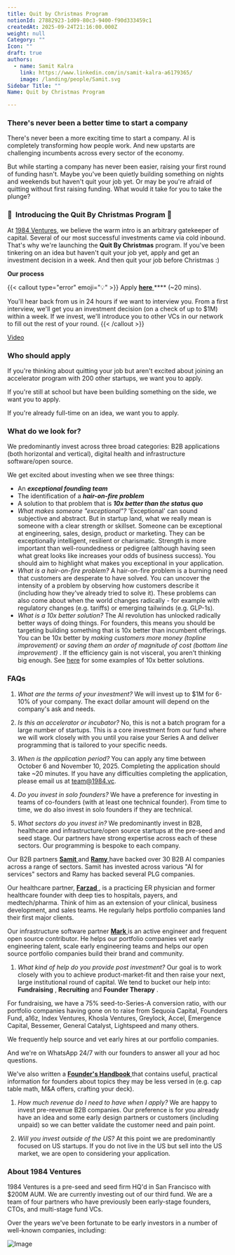 ```yaml
---
title: Quit by Christmas Program
notionId: 27882923-1d09-80c3-9400-f90d333459c1
createdAt: 2025-09-24T21:16:00.000Z
weight: null
Category: ""
Icon: ""
draft: true
authors:
  - name: Samit Kalra
    link: https://www.linkedin.com/in/samit-kalra-a6179365/
    image: /landing/people/Samit.svg
Sidebar Title: ""
Name: Quit by Christmas Program

---
```




### There's never been a better time to start a company


There's never been a more exciting time to start a company. AI is completely transforming how people work. And new upstarts are challenging incumbents across every sector of the economy.

But while starting a company has never been easier, raising your first round of funding hasn't. Maybe you've been quietly building something on nights and weekends but haven't quit your job yet. Or may be you're afraid of quitting without first raising funding. What would it take for you to take the plunge?

### 🎄  **Introducing the**  **Quit By Christmas**  **Program** 🎄


At [1984 Ventures](/), we believe the warm intro is an arbitrary gatekeeper of capital. Several of our most successful investments came via cold inbound. That's why we're launching the  **Quit By Christmas**  program. If you've been tinkering on an idea but haven't quit your job yet, apply and get an investment decision in a week. And then quit your job before Christmas :) 

 **Our process** 

{{< callout type="error" emoji="💡" >}}
Apply [ **here** ](https://apply.1984.vc/) **** (~20 mins). 

You'll hear back from us in 24 hours if we want to interview you. From a first interview, we'll get you an investment decision (on a check of up to $1M) within a week. If we invest, we'll introduce you to other VCs in our network to fill out the rest of your round. 
{{< /callout >}}


[Video](https://www.loom.com/share/e5030cfed89640988c8f9b947cc1e4d3?sid=6956d63a-e306-42bd-bd22-7d60466938bb)


###  **Who should apply** 


If you're thinking about quitting your job but aren't excited about joining an accelerator program with 200 other startups, we want you to apply.

If you're still at school but have been building something on the side, we want you to apply.

If you're already full-time on an idea, we want you to apply.

###  **What do we look for?** 


We predominantly invest across three broad categories: B2B applications (both horizontal and vertical), digital health and infrastructure software/open source. 

We get excited about investing when we see three things:

- An  ***exceptional founding team*** 
- The identification of a  ***hair-on-fire problem*** 
- A solution to that problem that is  ***10x better than the status quo*** 
-  *What makes someone "exceptional"?* 'Exceptional' can sound subjective and abstract. But in startup land, what we really mean is someone with a clear strength or skillset. Someone can be exceptional at engineering, sales, design, product or marketing. They can be exceptionally intelligent, resilient or charismatic. Strength is more important than well-roundedness or pedigree (although having seen what great looks like increases your odds of business success). You should aim to highlight what makes you exceptional in your application.
-  *What is a hair-on-fire problem?* A hair-on-fire problem is a burning need that customers are desperate to have solved. You can uncover the intensity of a problem by observing how customers describe it (including how they've already tried to solve it). These problems can also come about when the world changes radically - for example with regulatory changes (e.g. tariffs) or emerging tailwinds (e.g. GLP-1s). 
-  *What is a 10x better solution?* The AI revolution has unlocked radically better ways of doing things. For founders, this means you should be targeting building something that is 10x better than incumbent offerings. You can be 10x better by  *making customers more money (topline improvement)*  or  *saving them an order of magnitude of cost (bottom line improvement)* . If the efficiency gain is not visceral, you aren't thinking big enough. See [here](https://samit-kalra.com/blog/how-to-find-a-good-startup-idea) for some examples of 10x better solutions.
###  **FAQs** 


1.  *What are the terms of your investment?* We will invest up to $1M for 6-10% of your company. The exact dollar amount will depend on the company's ask and needs.

1.  *Is this an accelerator or incubator?* No, this is not a batch program for a large number of startups. This is a core investment from our fund where we will work closely with you until you raise your Series A and deliver programming that is tailored to your specific needs.

1.  *When is the application period?* You can apply any time between October 6 and November 10, 2025. Completing the application should take ~20 minutes. If you have any difficulties completing the application, please email us at team@1984.vc. 

1.  *Do you invest in solo founders?* We have a preference for investing in teams of co-founders (with at least one technical founder). From time to time, we do also invest in solo founders if they are technical.

1.  *What sectors do you invest in?* We predominantly invest in B2B, healthcare and infrastructure/open source startups at the pre-seed and seed stage. Our partners have strong expertise across each of these sectors. Our programming is bespoke to each company.

Our B2B partners [ **Samit** ](https://www.linkedin.com/in/samit-kalra-a6179365/) and [ **Ramy** ](https://www.linkedin.com/in/ramyadeeb/) have backed over 30 B2B AI companies across a range of sectors. Samit has invested across various "AI for services" sectors and Ramy has backed several PLG companies.

Our healthcare partner, [ **Farzad** ](https://www.linkedin.com/in/farzadsoleimani/), is a practicing ER physician and former healthcare founder with deep ties to hospitals, payers, and medtech/pharma. Think of him as an extension of your clinical, business development, and sales teams. He regularly helps portfolio companies land their first major clients.

Our infrastructure software partner [ **Mark** ](https://mdp.github.io/) is an active engineer and frequent open source contributor. He helps our portfolio companies vet early engineering talent, scale early engineering teams and helps our open source portfolio companies build their brand and community. 

1.  *What kind of help do you provide post investment?* Our goal is to work closely with you to achieve product-market-fit and then raise your next, large institutional round of capital. We tend to bucket our help into:  **Fundraising** ,  **Recruiting**  and  **Founder Therapy** .

For fundraising, we have a 75% seed-to-Series-A conversion ratio, with our portfolio companies having gone on to raise from Sequoia Capital, Founders Fund, a16z, Index Ventures, Khosla Ventures, Greylock, Accel, Emergence Capital, Bessemer, General Catalyst, Lightspeed and many others.

We frequently help source and vet early hires at our portfolio companies.

And we're on WhatsApp 24/7 with our founders to answer all your ad hoc questions.

We've also written a [ **Founder's Handbook** ](/docs/founders-handbook/) that contains useful, practical information for founders about topics they may be less versed in (e.g. cap table math, M&A offers, crafting your deck).

1.  *How much revenue do I need to have when I apply?* We are happy to invest pre-revenue B2B companies. Our preference is for you already have an idea and some early design partners or customers (including unpaid) so we can better validate the customer need and pain point. 

1.  *Will you invest outside of the US?* At this point we are predominantly focused on US startups. If you do not live in the US but sell into the US market, we are open to considering your application.
###  **About 1984 Ventures** 


1984 Ventures is a pre-seed and seed firm HQ'd in San Francisco with $200M AUM. We are currently investing out of our third fund. We are a team of four partners who have previously been early-stage founders, CTOs, and multi-stage fund VCs.

Over the years we've been fortunate to be early investors in a number of well-known companies, including:

![Image](https://prod-files-secure.s3.us-west-2.amazonaws.com/52e751b5-230f-4649-8c4e-0224e58da4f9/04b4bd06-ed65-4486-b31f-fe52f2f7f7eb/image.png?X-Amz-Algorithm=AWS4-HMAC-SHA256&X-Amz-Content-Sha256=UNSIGNED-PAYLOAD&X-Amz-Credential=ASIAZI2LB466WCLCZPS7%2F20251004%2Fus-west-2%2Fs3%2Faws4_request&X-Amz-Date=20251004T032155Z&X-Amz-Expires=3600&X-Amz-Security-Token=IQoJb3JpZ2luX2VjELv%2F%2F%2F%2F%2F%2F%2F%2F%2F%2FwEaCXVzLXdlc3QtMiJHMEUCIE27pHqw0PoyeHEUcLNCJ2ZsT5kfEWvgwUWPPhWh%2BTkmAiEAwkRbjnU3k8uUnIGBKoKQ3vzh%2F0MeZ7xmz%2BAVWnRt2ksq%2FwMIVBAAGgw2Mzc0MjMxODM4MDUiDNYQWT5UH1%2F%2FSok%2BSCrcA9YQRbNnqF40dKSP%2FoE1sTXJzPHT%2FDmPMXvcB4XqReLF061Nqt7%2FoMKqufKB8KtW5tDG66EUeXt9RK4KK6oie2vX1hd0GicoRyyQ7I941y1XQR3ZF9O8T6VlPVrwu3VkZCao1%2BIccvitgBjuwXSkPZY5aSYH30MHbB%2Fe6yDZvjt3zEEROgVwZZ4Y1dxiYZoRmyiGG4Auv3%2Br9YPlmydALONJqob6J4fHpyKXrpQKv6wJWsqmPpMk%2FEolLqtboeZqluHRuPUvSDwJX3YAk4i461oSb3ZxK0ECfDBZTHnlEFNQXroKVaDri5JllijwGZzEMOnhMpApU%2FLapMLUzH%2FchK25OXQ%2F%2F3KrpX1cHH5rdrbUTgLUYo%2F%2FrSV0Q6srjnE2XubN0DL4IFBvOrTcSDrkONBBkpjtyUpgiGYz3Om0fansAwYHMU7BKtc75p1y9JgKAu7%2FSAHKwO5cSwjFP8OIoOKyzyVWig8zbzu3OfO0pnpXenHP5Ph07QXmSidvV6AW1JXPtWWLnTWTDujveA8GAaqxtmlEQog%2B%2Fkd%2BvYgTc%2BXKoGJWe3zNMxU1ntvKopJIqgyCgUNmaBj5Nh%2F9T7K1mHukzlAfkaRJtZa1lQze%2BRDcFRyUna47YBEWGAYfMM2ggscGOqUB3WyuFZY0zmFhXhYqH1P%2FG%2BMRAw926OSJZ8QAzyW07xmHiQ8PEEnqMtEz%2Ftoo5t1amISvWgOg1L5cJjzwwVsNZoPsmWVWIMRcyJ%2FG36QllPn4IPjNbgjipb0%2BscrtdF3khTNC%2B2SbFHaQ1e8x9vTp57I7lF6DGOKpd%2FKgRc42Lyc2Uk7S2%2Bu4a1XHfqslbsEjxskQFnx%2FqY8GRwwFaAL4Omzhp8om&X-Amz-Signature=d7a42ab4f9d453eb67160addcde61986b08fdb0b6f5d061aa6b46b9041e6b45c&X-Amz-SignedHeaders=host&x-amz-checksum-mode=ENABLED&x-id=GetObject)

